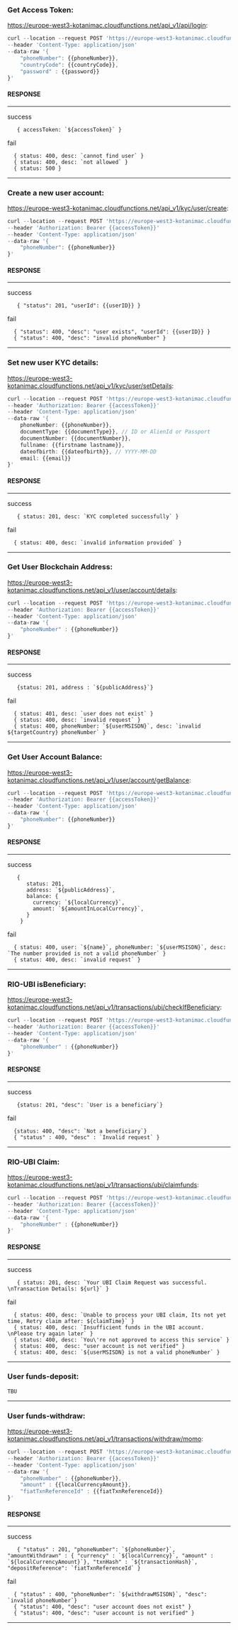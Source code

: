 ### Get Access Token:
https://europe-west3-kotanimac.cloudfunctions.net/api_v1/api/login:
```javascript
curl --location --request POST 'https://europe-west3-kotanimac.cloudfunctions.net/api_v1/api/login'
--header 'Content-Type: application/json'
--data-raw '{
    "phoneNumber": {{phoneNumber}},
    "countryCode": {{countryCode}},
    "password" : {{password}}
}'
```
#### RESPONSE
---
<dl><dt>success</dt></dl>

```json5  
   { accessToken: `${accessToken}` } 
```

<dl><dt>fail</dt></dl>

```json5 
  { status: 400, desc: `cannot find user` }
  { status: 400, desc: `not allowed` }
  { status: 500 }
```
---
### Create a new user account:
https://europe-west3-kotanimac.cloudfunctions.net/api_v1/kyc/user/create:
```javascript
curl --location --request POST 'https://europe-west3-kotanimac.cloudfunctions.net/api_v1/kyc/user/create'
--header 'Authorization: Bearer {{accessToken}}'
--header 'Content-Type: application/json'
--data-raw '{
    "phoneNumber": {{phoneNumber}}
}'
```
#### RESPONSE
---
<dl><dt>success</dt></dl>

```json5  
   { "status": 201, "userId": {{userID}} } 
```

<dl><dt>fail</dt></dl>

```json5 
  { "status": 400, "desc": "user exists", "userId": {{userID}} }
  { "status": 400, "desc": "invalid phoneNumber" }
```
---

### Set new user KYC details:
https://europe-west3-kotanimac.cloudfunctions.net/api_v1/kyc/user/setDetails:
```javascript
curl --location --request POST 'https://europe-west3-kotanimac.cloudfunctions.net/api_v1/kyc/user/setDetails'
--header 'Authorization: Bearer {{accessToken}}' 
--header 'Content-Type: application/json' 
--data-raw '{
    phoneNumber: {{phoneNumber}},
    documentType: {{documentType}}, // ID or AlienId or Passport
    documentNumber: {{documentNumber}},
    fullname: {{firstname lastname}},
    dateofbirth: {{dateofbirth}}, // YYYY-MM-DD
    email: {{email}}
}'
```
#### RESPONSE
---
<dl><dt>success</dt></dl>

```json5  
   { status: 201, desc: `KYC completed successfully` } 
```

<dl><dt>fail</dt></dl>

```json5 
  { status: 400, desc: `invalid information provided` }
```
---


### Get User Blockchain Address:
https://europe-west3-kotanimac.cloudfunctions.net/api_v1/user/account/details:
```javascript
curl --location --request POST 'https://europe-west3-kotanimac.cloudfunctions.net/api_v1/user/account/details' 
--header 'Authorization: Bearer {{accessToken}}' 
--header 'Content-Type: application/json' 
--data-raw '{
    "phoneNumber" : {{phoneNumber}}
}'
```
#### RESPONSE
---
<dl><dt>success</dt></dl>

```json5  
   {status: 201, address : `${publicAddress}`} 
```

<dl><dt>fail</dt></dl>

```json5 
  { status: 401, desc: `user does not exist` }
  { status: 400, desc: `invalid request` }
  { status: 400, phoneNumber: `${userMSISDN}`, desc: `invalid ${targetCountry} phoneNumber` }
```
---


### Get User Account Balance:
https://europe-west3-kotanimac.cloudfunctions.net/api_v1/user/account/getBalance:
```javascript
curl --location --request POST 'https://europe-west3-kotanimac.cloudfunctions.net/api_v1/user/account/getBalance'
--header 'Authorization: Bearer {{accessToken}}'
--header 'Content-Type: application/json'
--data-raw '{
	"phoneNumber": {{phoneNumber}}
}'
```
#### RESPONSE
---
<dl><dt>success</dt></dl>

```json5  
   { 
      status: 201,     
      address: `${publicAddress}`, 
      balance: {
        currency: `${localCurrency}`, 
        amount: `${amountInLocalCurrency}`,
      }   
    } 
```

<dl><dt>fail</dt></dl>

```json5 
  { status: 400, user: `${name}`, phoneNumber: `${userMSISDN}`, desc: `The number provided is not a valid phoneNumber` }
  { status: 400, desc: `invalid request` }  
```
---


### RIO-UBI isBeneficiary:
https://europe-west3-kotanimac.cloudfunctions.net/api_v1/transactions/ubi/checkIfBeneficiary:
```javascript
curl --location --request POST 'https://europe-west3-kotanimac.cloudfunctions.net/api_v1/transactions/ubi/claimfunds'
--header 'Authorization: Bearer {{accessToken}}'
--header 'Content-Type: application/json'
--data-raw '{
    "phoneNumber" : {{phoneNumber}}
}'
```
#### RESPONSE
---
<dl><dt>success</dt></dl>

```json5  
   {status: 201, "desc": `User is a beneficiary`} 
```

<dl><dt>fail</dt></dl>

```json5 
  {status: 400, "desc": `Not a beneficiary`}
  { "status" : 400, "desc" : `Invalid request` }
```
---


### RIO-UBI Claim:
https://europe-west3-kotanimac.cloudfunctions.net/api_v1/transactions/ubi/claimfunds:
```javascript
curl --location --request POST 'https://europe-west3-kotanimac.cloudfunctions.net/api_v1/transactions/ubi/claimfunds'
--header 'Authorization: Bearer {{accessToken}}'
--header 'Content-Type: application/json'
--data-raw '{
    "phoneNumber" : {{phoneNumber}}
}'
```
#### RESPONSE
---
<dl><dt>success</dt></dl>

```json5  
   { status: 201, desc: `Your UBI Claim Request was successful. \nTransaction Details: ${url}` } 
```

<dl><dt>fail</dt></dl>

```json5 
  { status: 400, desc: `Unable to process your UBI claim, Its not yet time, Retry claim after: ${claimTime}` }
  { status: 400, desc: `Insufficient funds in the UBI account. \nPlease try again later` }
  { status: 400, desc: `You\'re not approved to access this service` }
  { status: 400,  desc: "user account is not verified" }
  { status: 400, desc: `${userMSISDN} is not a valid phoneNumber` } 
```
---

### User funds-deposit:
```
TBU
```
---


### User funds-withdraw:
https://europe-west3-kotanimac.cloudfunctions.net/api_v1/transactions/withdraw/momo:
```javascript
curl --location --request POST 'https://europe-west3-kotanimac.cloudfunctions.net/api_v1/transactions/withdraw/momo'
--header 'Authorization: Bearer {{accessToken}}'
--header 'Content-Type: application/json'
--data-raw '{
    "phoneNumber" : {{phoneNumber}},
    "amount" : {{localCurrencyAmount}},
    "fiatTxnReferenceId" : {{fiatTxnReferenceId}}
}'
```
#### RESPONSE
---
<dl><dt>success</dt></dl>

```json5  
   { "status" : 201, "phoneNumber": `${phoneNumber}`,  "amountWithdrawn" : { "currency" : `${localCurrency}`, "amount" : `${localCurrencyAmount}`}, "txnHash" : `${transactionHash}`, "depositReference": `fiatTxnReferenceId` } 
```

<dl><dt>fail</dt></dl>

```json5 
  { "status" : 400, "phoneNumber": `${withdrawMSISDN}`, "desc": `invalid phoneNumber`}
  { "status": 400, "desc": "user account does not exist" }
  { "status": 400, "desc": "user account is not verified" } 
```
---

```
